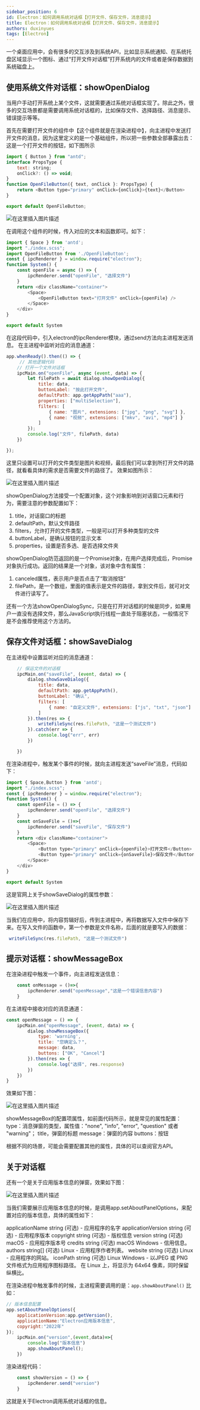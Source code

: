 ```yaml
---
sidebar_position: 6
id: Electron：如何调用系统对话框【打开文件、保存文件，消息提示】
title: Electron：如何调用系统对话框【打开文件、保存文件，消息提示】
authors: duxinyues
tags: [Electron]
---
```

一个桌面应用中，会有很多的交互涉及到系统API，比如显示系统通知、在系统托盘区域显示一个图标、通过“打开文件对话框”打开系统内的文件或者是保存数据到系统磁盘上。

##  使用系统文件对话框：showOpenDialog
当用户手动打开系统上某个文件，这就需要通过系统对话框实现了。除此之外，很多的交互场景都是需要调用系统对话框的，比如保存文件、选择路径、消息提示、错误提示等等。

首先在需要打开文件的组件中【这个组件就是在渲染进程中】，向主进程中发送打开文件的消息，因为这里定义的是一个基础组件，所以把一些参数全部暴露出去：
这是一个打开文件的按钮，如下图所示
```javascript
import { Button } from "antd";
interface PropsType {
    text: string;
    onClick?: () => void;
}
function OpenFileButton({ text, onClick }: PropsType) {
    return <Button type="primary" onClick={onClick}>{text}</Button>
}

export default OpenFileButton;
```
![在这里插入图片描述](https://img-blog.csdnimg.cn/deb330e0dffe4cf38a56fde1e869792f.png)

在调用这个组件的时候，传入对应的文本和函数即可。如下：

```javascript
import { Space } from 'antd';
import "./index.scss";
import OpenFileButton from './OpenFileButton';
const { ipcRenderer } = window.require("electron");
function System() {
    const openFile = async () => {
        ipcRenderer.send("openFile", "选择文件")
    }
    return <div className="container">
        <Space>
            <OpenFileButton text="打开文件" onClick={openFile} />
        </Space>
    </div>
}

export default System
```

在这段代码中，引入electron的ipcRenderer模块，通过send方法向主进程发送消息。
在主进程中监听对应的消息通道：

```javascript
app.whenReady().then(() => {
     // 其他逻辑代码
    // 打开一个文件对话框
    ipcMain.on("openFile", async (event, data) => {
        let filePath = await dialog.showOpenDialog({
            title: data,
            buttonLabel: "按此打开文件",
            defaultPath: app.getAppPath("aaa"),
            properties: ["multiSelection"],
            filters: [
                { name: "图片", extensions: ["jpg", "png", "svg"] },
                { name: "视频", extensions: ["mkv", "avi", "mp4"] }
            ]
        });
        console.log("文件", filePath, data)
    })

});
```

这里只设置可以打开的文件类型是图片和视频，最后我们可以拿到所打开文件的路径，就看看具体的需求是否需要文件的路径了。
效果如图所示：

![在这里插入图片描述](https://img-blog.csdnimg.cn/3828b822964340e491a1d1daa51883d7.png)

showOpenDialog方法接受一个配置对象，这个对象影响到对话窗口元素和行为，需要注意的参数配置如下：
1. title，对话窗口的标题
2. defaultPath，默认文件路径
3. filters，允许打开的文件类型，一般是可以打开多种类型的文件
4. buttonLabel，是确认按钮的显示文本
5. properties，设置是否多选、是否选择文件夹

showOpenDialog防范返回的是一个Promise对象，在用户选择完成后，Promise对象执行成功。返回的结果是一个对象，该对象中含有属性：
1. canceled属性，表示用户是否点击了“取消按钮”
2.  filePath，是一个数组，里面的值表示是文件的路径，拿到文件后，就可对文件进行读写了。

还有一个方法showOpenDialogSync，只是在打开对话框的时候是同步，如果用户一直没有选择文件，那么JavaScript执行线程一直处于阻塞状态，一般情况下是不会推荐使用这个方法的。

## 保存文件对话框：showSaveDialog
在主进程中设置监听对应的消息通道：

```javascript
    // 保运文件的对话框
    ipcMain.on("saveFile", (event, data) => {
        dialog.showSaveDialog({
            title: data,
            defaultPath: app.getAppPath(),
            buttonLabel: "确认",
            filters: [
                { name: "自定义文件", extensions: ["js", "txt", "json"] },
            ]
        }).then(res => {
            writeFileSync(res.filePath, "这是一个测试文件")
        }).catch(err => {
            console.log("err", err)
        })

    })
```
在渲染进程中，触发某个事件的时候，就向主进程发送“saveFile”消息，代码如下：

```javascript
import { Space,Button } from 'antd';
import "./index.scss";
const { ipcRenderer } = window.require("electron");
function System() {
    const openFile = () => {
        ipcRenderer.send("openFile", "选择文件")
    }
    const onSaveFile = ()=>{
        ipcRenderer.send("saveFile", "保存文件")
    }
    return <div className="container">
        <Space>
            <Button type="primary" onClick={openFile}>打开文件</Button>
            <Button type="primary" onClick={onSaveFile}>保存文件</Button>
        </Space>
    </div>
}

export default System
```
这是官网上关于showSaveDialog的属性参数：

![在这里插入图片描述](https://img-blog.csdnimg.cn/cf6423c8007f4be4ad4a55252efc9c65.png)

当我们在应用中，将内容剪辑好后，传到主进程中，再将数据写入文件中保存下来。在写入文件的函数中，第一个参数是文件名称，后面的就是要写入的数据：

```javascript
 writeFileSync(res.filePath, "这是一个测试文件")
```
## 提示对话框：showMessageBox
在渲染进程中触发一个事件，向主进程发送信息：

```javascript
    const onMessage = ()=>{
        ipcRenderer.send("openMessage","这是一个错误信息内容")
    }
```
在主进程中接收对应的消息通道：

```javascript
const openMessage = () => {
    ipcMain.on("openMessage", (event, data) => {
        dialog.showMessageBox({
            type: 'warning',
            title: "您确定么？",
            message: data,
            buttons: ["OK", "Cancel"]
        }).then(res => {
            console.log("选择", res.response)
        })
    })
}
```
效果如下图：

![在这里插入图片描述](https://img-blog.csdnimg.cn/57e4928b065c4bac91b164e91700aa22.png)

showMessageBox的配置项属性，如前面代码所示，就是常见的属性配置：
type：消息弹窗的类型，属性值："none", "info", "error", "question" 或者 "warning"；
title，弹窗的标题
message：弹窗的内容
buttons：按钮

根据不同的场景，可能会需要配置其他的属性，具体的可以查阅官方API。

## 关于对话框
还有一个是关于应用版本信息的弹窗，效果如下图：

![在这里插入图片描述](https://img-blog.csdnimg.cn/f2103cbe478d4d3799413e7f9885fdcf.png)

当我们需要展示应用版本信息的时候，是调用app.setAboutPanelOptions，来配置对应的版本信息，具体的属性如下：

applicationName string (可选) - 应用程序的名字
applicationVersion string (可选) - 应用程序版本
copyright string (可选) - 版权信息
version string (可选) macOS - 应用程序版本号
credits string (可选) macOS Windows - 信用信息。
authors string[] (可选) Linux - 应用程序作者列表。
website string (可选) Linux - 应用程序的网站。
iconPath string (可选) Linux Windows - 以JPEG 或 PNG 文件格式为应用程序图标路径。 在 Linux 上，将显示为 64x64 像素，同时保留纵横比。

在渲染进程中触发事件的时候，主进程需要调用的是：`app.showAboutPanel()`
比如：

```javascript
// 版本信息配置
app.setAboutPanelOptions({
    applicationVersion:app.getVersion(),
    applicationName:"Electron应用版本信息",
    copyright:"2022年"
});
    ipcMain.on("version",(event,data)=>{
        console.log("版本信息")
        app.showAboutPanel();
    })
```

渲染进程代码：

```javascript
    const showVersion = () => {
        ipcRenderer.send("version")
    }
```

这就是关于Electron调用系统对话框的信息。